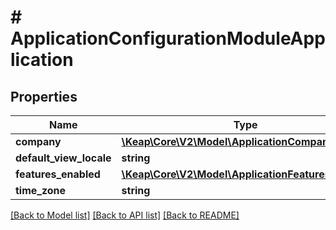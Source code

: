 # # ApplicationConfigurationModuleApplication

## Properties

Name | Type | Description | Notes
------------ | ------------- | ------------- | -------------
**company** | [**\Keap\Core\V2\Model\ApplicationCompany**](ApplicationCompany.md) |  | [optional]
**default_view_locale** | **string** |  | [optional]
**features_enabled** | [**\Keap\Core\V2\Model\ApplicationFeaturesEnabled**](ApplicationFeaturesEnabled.md) |  | [optional]
**time_zone** | **string** |  | [optional]

[[Back to Model list]](../../README.md#models) [[Back to API list]](../../README.md#endpoints) [[Back to README]](../../README.md)
